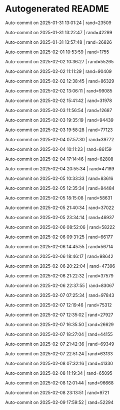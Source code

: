 # Autogenerated README

Auto-commit on 2025-01-31 13:01:24 | rand=23509

Auto-commit on 2025-01-31 13:22:47 | rand=42299

Auto-commit on 2025-01-31 13:57:48 | rand=26826

Auto-commit on 2025-02-01 10:53:59 | rand=1755

Auto-commit on 2025-02-02 10:36:27 | rand=55265

Auto-commit on 2025-02-02 11:11:29 | rand=90409

Auto-commit on 2025-02-02 12:38:45 | rand=86329

Auto-commit on 2025-02-02 13:06:11 | rand=99085

Auto-commit on 2025-02-02 15:41:42 | rand=31978

Auto-commit on 2025-02-03 11:56:54 | rand=12687

Auto-commit on 2025-02-03 19:35:19 | rand=94439

Auto-commit on 2025-02-03 19:58:28 | rand=77123

Auto-commit on 2025-02-04 07:57:30 | rand=39772

Auto-commit on 2025-02-04 10:11:23 | rand=86159

Auto-commit on 2025-02-04 17:14:46 | rand=62808

Auto-commit on 2025-02-04 20:55:34 | rand=47189

Auto-commit on 2025-02-05 10:33:33 | rand=83616

Auto-commit on 2025-02-05 12:35:34 | rand=84484

Auto-commit on 2025-02-05 18:15:08 | rand=58631

Auto-commit on 2025-02-05 21:40:34 | rand=37022

Auto-commit on 2025-02-05 23:34:14 | rand=46937

Auto-commit on 2025-02-06 08:52:06 | rand=58222

Auto-commit on 2025-02-06 09:31:25 | rand=66177

Auto-commit on 2025-02-06 14:45:55 | rand=56714

Auto-commit on 2025-02-06 18:46:17 | rand=98642

Auto-commit on 2025-02-06 20:22:04 | rand=47396

Auto-commit on 2025-02-06 21:22:32 | rand=37579

Auto-commit on 2025-02-06 22:37:55 | rand=83067

Auto-commit on 2025-02-07 07:25:34 | rand=97843

Auto-commit on 2025-02-07 12:19:46 | rand=75312

Auto-commit on 2025-02-07 12:35:02 | rand=27927

Auto-commit on 2025-02-07 16:35:50 | rand=26629

Auto-commit on 2025-02-07 18:27:04 | rand=44155

Auto-commit on 2025-02-07 21:42:36 | rand=69349

Auto-commit on 2025-02-07 22:51:24 | rand=63133

Auto-commit on 2025-02-08 07:32:16 | rand=41330

Auto-commit on 2025-02-08 11:19:34 | rand=65095

Auto-commit on 2025-02-08 12:01:44 | rand=96668

Auto-commit on 2025-02-08 23:13:51 | rand=9721

Auto-commit on 2025-02-09 17:59:52 | rand=52294
